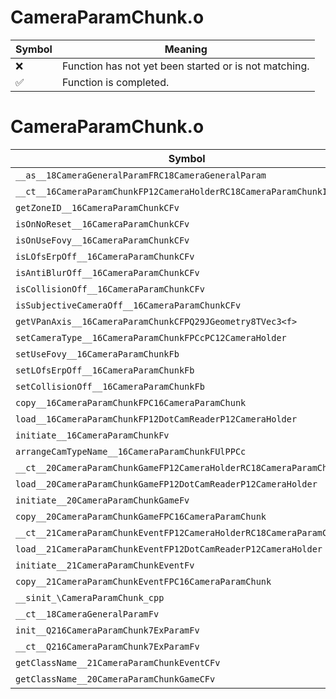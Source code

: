 # CameraParamChunk.o
| Symbol | Meaning 
| ------------- | ------------- 
| :x: | Function has not yet been started or is not matching. 
| :white_check_mark: | Function is completed. 


# CameraParamChunk.o
| Symbol | Decompiled? |
| ------------- | ------------- |
| `__as__18CameraGeneralParamFRC18CameraGeneralParam` | :white_check_mark: |
| `__ct__16CameraParamChunkFP12CameraHolderRC18CameraParamChunkID` | :white_check_mark: |
| `getZoneID__16CameraParamChunkCFv` | :white_check_mark: |
| `isOnNoReset__16CameraParamChunkCFv` | :white_check_mark: |
| `isOnUseFovy__16CameraParamChunkCFv` | :white_check_mark: |
| `isLOfsErpOff__16CameraParamChunkCFv` | :white_check_mark: |
| `isAntiBlurOff__16CameraParamChunkCFv` | :white_check_mark: |
| `isCollisionOff__16CameraParamChunkCFv` | :white_check_mark: |
| `isSubjectiveCameraOff__16CameraParamChunkCFv` | :white_check_mark: |
| `getVPanAxis__16CameraParamChunkCFPQ29JGeometry8TVec3<f>` | :white_check_mark: |
| `setCameraType__16CameraParamChunkFPCcPC12CameraHolder` | :white_check_mark: |
| `setUseFovy__16CameraParamChunkFb` | :white_check_mark: |
| `setLOfsErpOff__16CameraParamChunkFb` | :white_check_mark: |
| `setCollisionOff__16CameraParamChunkFb` | :white_check_mark: |
| `copy__16CameraParamChunkFPC16CameraParamChunk` | :white_check_mark: |
| `load__16CameraParamChunkFP12DotCamReaderP12CameraHolder` | :x: |
| `initiate__16CameraParamChunkFv` | :white_check_mark: |
| `arrangeCamTypeName__16CameraParamChunkFUlPPCc` | :white_check_mark: |
| `__ct__20CameraParamChunkGameFP12CameraHolderRC18CameraParamChunkID` | :white_check_mark: |
| `load__20CameraParamChunkGameFP12DotCamReaderP12CameraHolder` | :white_check_mark: |
| `initiate__20CameraParamChunkGameFv` | :white_check_mark: |
| `copy__20CameraParamChunkGameFPC16CameraParamChunk` | :white_check_mark: |
| `__ct__21CameraParamChunkEventFP12CameraHolderRC18CameraParamChunkID` | :white_check_mark: |
| `load__21CameraParamChunkEventFP12DotCamReaderP12CameraHolder` | :white_check_mark: |
| `initiate__21CameraParamChunkEventFv` | :white_check_mark: |
| `copy__21CameraParamChunkEventFPC16CameraParamChunk` | :white_check_mark: |
| `__sinit_\CameraParamChunk_cpp` | :x: |
| `__ct__18CameraGeneralParamFv` | :x: |
| `init__Q216CameraParamChunk7ExParamFv` | :white_check_mark: |
| `__ct__Q216CameraParamChunk7ExParamFv` | :white_check_mark: |
| `getClassName__21CameraParamChunkEventCFv` | :white_check_mark: |
| `getClassName__20CameraParamChunkGameCFv` | :white_check_mark: |
